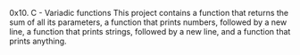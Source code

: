 0x10. C - Variadic functions
This project contains a function that returns the sum of all its parameters, a function that prints numbers, followed by a new line,  a function that prints strings, followed by a new line, and a function that prints anything.

